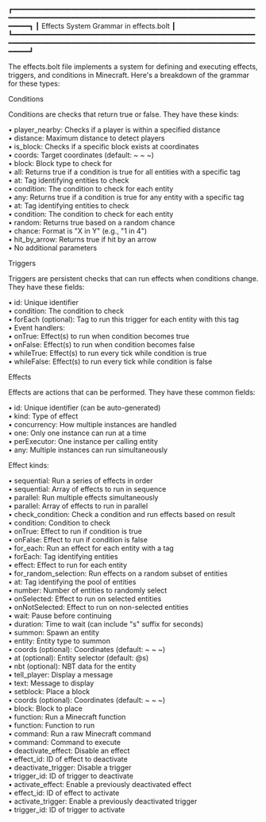 ┏━━━━━━━━━━━━━━━━━━━━━━━━━━━━━━━━━━━━━━━━━━━━━━━━━━━━━━━━━━━━━━━━━━━━━━━━━━━━━━━━━━━━━━━━━━━━━━━━━━━━━━━━━━━━━━━━━━━━━━━━━━┓
┃ Effects System Grammar in effects.bolt                                                                                   ┃
┗━━━━━━━━━━━━━━━━━━━━━━━━━━━━━━━━━━━━━━━━━━━━━━━━━━━━━━━━━━━━━━━━━━━━━━━━━━━━━━━━━━━━━━━━━━━━━━━━━━━━━━━━━━━━━━━━━━━━━━━━━━┛

The effects.bolt file implements a system for defining and executing effects, triggers, and conditions in Minecraft. Here's 
a breakdown of the grammar for these types:                                                                                 


Conditions                                                                                                                  

Conditions are checks that return true or false. They have these kinds:                                                     

 • player_nearby: Checks if a player is within a specified distance                                                         
    • distance: Maximum distance to detect players                                                                          
 • is_block: Checks if a specific block exists at coordinates                                                               
    • coords: Target coordinates (default: ~ ~ ~)                                                                           
    • block: Block type to check for                                                                                        
 • all: Returns true if a condition is true for all entities with a specific tag                                            
    • at: Tag identifying entities to check                                                                                 
    • condition: The condition to check for each entity                                                                     
 • any: Returns true if a condition is true for any entity with a specific tag                                              
    • at: Tag identifying entities to check                                                                                 
    • condition: The condition to check for each entity                                                                     
 • random: Returns true based on a random chance                                                                            
    • chance: Format is "X in Y" (e.g., "1 in 4")                                                                           
 • hit_by_arrow: Returns true if hit by an arrow                                                                            
    • No additional parameters                                                                                              


Triggers                                                                                                                    

Triggers are persistent checks that can run effects when conditions change. They have these fields:                         

 • id: Unique identifier                                                                                                    
 • condition: The condition to check                                                                                        
 • forEach (optional): Tag to run this trigger for each entity with this tag                                                
 • Event handlers:                                                                                                          
    • onTrue: Effect(s) to run when condition becomes true                                                                  
    • onFalse: Effect(s) to run when condition becomes false                                                                
    • whileTrue: Effect(s) to run every tick while condition is true                                                        
    • whileFalse: Effect(s) to run every tick while condition is false                                                      


Effects                                                                                                                     

Effects are actions that can be performed. They have these common fields:                                                   

 • id: Unique identifier (can be auto-generated)                                                                            
 • kind: Type of effect                                                                                                     
 • concurrency: How multiple instances are handled                                                                          
    • one: Only one instance can run at a time                                                                              
    • perExecutor: One instance per calling entity                                                                          
    • any: Multiple instances can run simultaneously                                                                        

Effect kinds:                                                                                                               

 • sequential: Run a series of effects in order                                                                             
    • sequential: Array of effects to run in sequence                                                                       
 • parallel: Run multiple effects simultaneously                                                                            
    • parallel: Array of effects to run in parallel                                                                         
 • check_condition: Check a condition and run effects based on result                                                       
    • condition: Condition to check                                                                                         
    • onTrue: Effect to run if condition is true                                                                            
    • onFalse: Effect to run if condition is false                                                                          
 • for_each: Run an effect for each entity with a tag                                                                       
    • forEach: Tag identifying entities                                                                                     
    • effect: Effect to run for each entity                                                                                 
 • for_random_selection: Run effects on a random subset of entities                                                         
    • at: Tag identifying the pool of entities                                                                              
    • number: Number of entities to randomly select                                                                         
    • onSelected: Effect to run on selected entities                                                                        
    • onNotSelected: Effect to run on non-selected entities                                                                 
 • wait: Pause before continuing                                                                                            
    • duration: Time to wait (can include "s" suffix for seconds)                                                           
 • summon: Spawn an entity                                                                                                  
    • entity: Entity type to summon                                                                                         
    • coords (optional): Coordinates (default: ~ ~ ~)                                                                       
    • at (optional): Entity selector (default: @s)                                                                          
    • nbt (optional): NBT data for the entity                                                                               
 • tell_player: Display a message                                                                                           
    • text: Message to display                                                                                              
 • setblock: Place a block                                                                                                  
    • coords (optional): Coordinates (default: ~ ~ ~)                                                                       
    • block: Block to place                                                                                                 
 • function: Run a Minecraft function                                                                                       
    • function: Function to run                                                                                             
 • command: Run a raw Minecraft command                                                                                     
    • command: Command to execute                                                                                           
 • deactivate_effect: Disable an effect                                                                                     
    • effect_id: ID of effect to deactivate                                                                                 
 • deactivate_trigger: Disable a trigger                                                                                    
    • trigger_id: ID of trigger to deactivate                                                                               
 • activate_effect: Enable a previously deactivated effect                                                                  
    • effect_id: ID of effect to activate                                                                                   
 • activate_trigger: Enable a previously deactivated trigger                                                                
    • trigger_id: ID of trigger to activate
